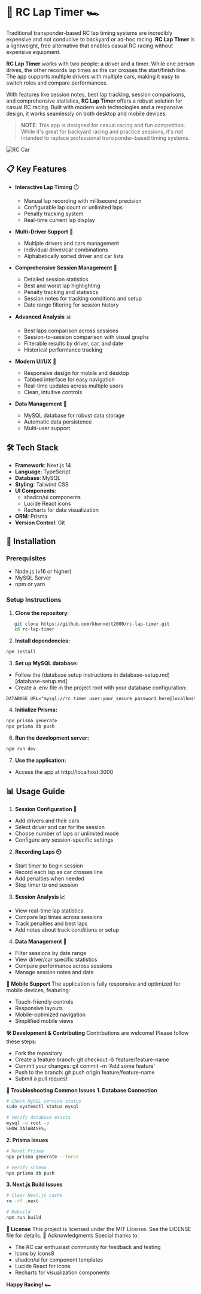 # 🏁 RC Lap Timer 🏎️

Traditional transponder-based RC lap timing systems are incredibly expensive and not conducive to backyard or ad-hoc racing. **RC Lap Timer** is a lightweight, free alternative that enables casual RC racing without expensive equipment.

**RC Lap Timer** works with two people: a driver and a timer. While one person drives, the other records lap times as the car crosses the start/finish line. The app supports multiple drivers with multiple cars, making it easy to switch roles and compare performances.

With features like session notes, best lap tracking, session comparisons, and comprehensive statistics, **RC Lap Timer** offers a robust solution for casual RC racing. Built with modern web technologies and a responsive design, it works seamlessly on both desktop and mobile devices.

> **NOTE**: This app is designed for casual racing and fun competition. While it's great for backyard racing and practice sessions, it's not intended to replace professional transponder-based timing systems.

![RC Car](https://img.icons8.com/color/48/000000/car.png)

## 📋 Key Features

- **Interactive Lap Timing** ⏱️
  - Manual lap recording with millisecond precision
  - Configurable lap count or unlimited laps
  - Penalty tracking system
  - Real-time current lap display

- **Multi-Driver Support** 👥
  - Multiple drivers and cars management
  - Individual driver/car combinations
  - Alphabetically sorted driver and car lists

- **Comprehensive Session Management** 📝
  - Detailed session statistics
  - Best and worst lap highlighting
  - Penalty tracking and statistics
  - Session notes for tracking conditions and setup
  - Date range filtering for session history

- **Advanced Analysis** 📊
  - Best laps comparison across sessions
  - Session-to-session comparison with visual graphs
  - Filterable results by driver, car, and date
  - Historical performance tracking

- **Modern UI/UX** 🎨
  - Responsive design for mobile and desktop
  - Tabbed interface for easy navigation
  - Real-time updates across multiple users
  - Clean, intuitive controls

- **Data Management** 💾
  - MySQL database for robust data storage
  - Automatic data persistence
  - Multi-user support

## 🛠️ Tech Stack

- **Framework**: Next.js 14
- **Language**: TypeScript
- **Database**: MySQL
- **Styling**: Tailwind CSS
- **UI Components**: 
  - shadcn/ui components
  - Lucide React icons
  - Recharts for data visualization
- **ORM**: Prisma
- **Version Control**: Git

## 🚀 Installation

### Prerequisites
- Node.js (v16 or higher)
- MySQL Server
- npm or yarn

### Setup Instructions

1. **Clone the repository**:
```bash
   git clone https://github.com/kbennett2000/rc-lap-timer.git
   cd rc-lap-timer
```

2. **Install dependencies:**
```bash
npm install
```

3. **Set up MySQL database:**
- Follow the (database setup instructions in database-setup.md)[database-setup.md]
- Create a .env file in the project root with your database configuration:
```env
DATABASE_URL="mysql://rc_timer_user:your_secure_password_here@localhost:3306/rc_lap_timer"
```

4. **Initialize Prisma:**
```bash
npx prisma generate
npx prisma db push
```

6. **Run the development server:**
```bash
npm run dev
```

7. **Use the application:**
- Access the app at http://localhost:3000


## 📊 Usage Guide
1. **Session Configuration 🏁**
- Add drivers and their cars
- Select driver and car for the session
- Choose number of laps or unlimited mode
- Configure any session-specific settings

2. **Recording Laps ⏲️**
- Start timer to begin session
- Record each lap as car crosses line
- Add penalties when needed
- Stop timer to end session

3. **Session Analysis 📈**
- View real-time lap statistics
- Compare lap times across sessions
- Track penalties and best laps
- Add notes about track conditions or setup

4. **Data Management 💾**
- Filter sessions by date range
- View driver/car specific statistics
- Compare performance across sessions
- Manage session notes and data

**📱 Mobile Support**
The application is fully responsive and optimized for mobile devices, featuring:
- Touch-friendly controls
- Responsive layouts
- Mobile-optimized navigation
- Simplified mobile views

**🛠️ Development & Contributing**
Contributions are welcome! Please follow these steps:
- Fork the repository
- Create a feature branch: git checkout -b feature/feature-name
- Commit your changes: git commit -m 'Add some feature'
- Push to the branch: git push origin feature/feature-name
- Submit a pull request

**🔧 Troubleshooting**
**Common Issues**
**1. Database Connection**
```bash
# Check MySQL service status
sudo systemctl status mysql

# Verify database exists
mysql -u root -p
SHOW DATABASES;
```

**2. Prisma Issues**
```bash
# Reset Prisma
npx prisma generate --force

# Verify schema
npx prisma db push
```

**3. Next.js Build Issues**
```bash
# Clear Next.js cache
rm -rf .next

# Rebuild
npm run build
```

**📜 License**
This project is licensed under the MIT License. See the LICENSE file for details.
🙌 Acknowledgments
Special thanks to:
- The RC car enthusiast community for feedback and testing
- Icons by Icons8
- shadcn/ui for component templates
- Lucide React for icons
- Recharts for visualization components

**Happy Racing! 🏎️**